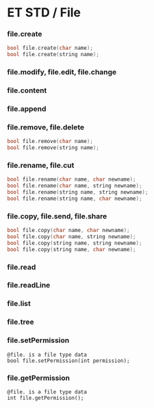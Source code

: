 # ET STD / File

### file.create

```c
bool file.create(char name);
bool file.create(string name);
```

### file.modify, file.edit, file.change

### file.content

### file.append

### file.remove, file.delete

```c
bool file.remove(char name);
bool file.remove(string name);
```

### file.rename, file.cut

```c
bool file.rename(char name, char newname);
bool file.rename(char name, string newname);
bool file.rename(string name, string newname);
bool file.rename(string name, char newname);
```

### file.copy, file.send, file.share

```c
bool file.copy(char name, char newname);
bool file.copy(char name, string newname);
bool file.copy(string name, string newname);
bool file.copy(string name, char newname);
```

### file.read    

### file.readLine

### file.list

### file.tree

### file.setPermission

```
@file. is a file type data
bool file.setPermission(int permission);
```

### file.getPermission

```
@file. is a file type data
int file.getPermission();
```
